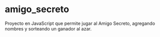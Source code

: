 # amigo_secreto
Proyecto en JavaScript que permite jugar al Amigo Secreto, agregando nombres y sorteando un ganador al azar.
